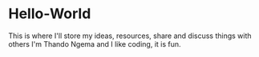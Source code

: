 # Hello-World
This is where I'll store my ideas, resources, share and discuss things with others
I'm Thando Ngema and I like coding, it is fun.
